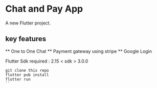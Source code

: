 # Chat and Pay App

A new Flutter project.

## key features
** One to One Chat
** Payment gateway using stripe
** Google Login

Flutter Sdk required : 2.15 < sdk > 3.0.0

```
git clone this repo
flutter pub install
flutter run
``
